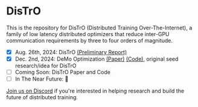 # DisTrO
This is the repository for DisTrO (Distributed Training Over-The-Internet), a family of low latency distributed optimizers that reduce inter-GPU communication requirements by three to four orders of magnitude.

- [x] Aug. 26th, 2024: DisTrO [(Preliminary Report)](https://github.com/NousResearch/DisTrO/raw/main/A_Preliminary_Report_on_DisTrO.pdf)
- [x] Dec.  2nd, 2024: DeMo Optimization [(Paper)](https://arxiv.org/abs/2411.19870) [(Code)](https://github.com/bloc97/DeMo), original seed research/idea for DisTrO
- [ ] Coming Soon: DisTrO Paper and Code
- [ ] In The Near Future: 👀

[Join us on Discord](https://discord.com/invite/jqVphNsB4H) if you're interested in helping research and build the future of distributed training.
